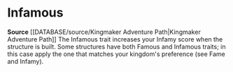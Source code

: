 ﻿---
id: '448'
name: Infamous
rarity: Common
rus_type_level: null
source: '[[DATABASE/source/Kingmaker Adventure Path|Kingmaker Adventure Path]]'
trait:
- Infamous
type: Trait

---
# Infamous

**Source** [[DATABASE/source/Kingmaker Adventure Path|Kingmaker Adventure Path]]
The Infamous trait increases your Infamy score when the structure is built. Some structures have both Famous and Infamous traits; in this case apply the one that matches your kingdom's preference (see Fame and Infamy).